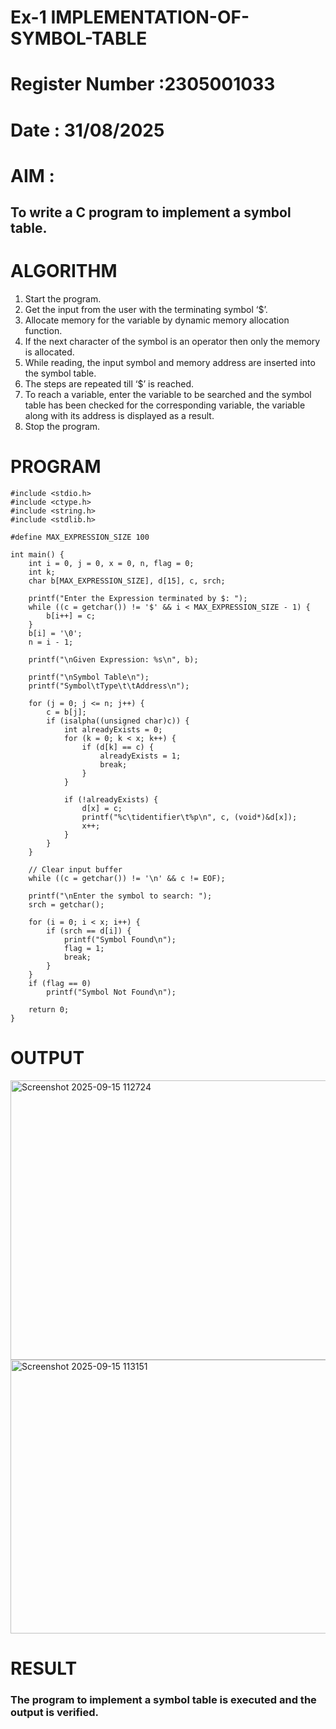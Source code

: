# Ex-1 IMPLEMENTATION-OF-SYMBOL-TABLE
# Register Number :2305001033
# Date : 31/08/2025
# AIM :
## To write a C program to implement a symbol table.
# ALGORITHM
1.	Start the program.
2.	Get the input from the user with the terminating symbol ‘$’.
3.	Allocate memory for the variable by dynamic memory allocation function.
4.	If the next character of the symbol is an operator then only the memory is allocated.
5.	While reading, the input symbol and memory address are inserted into the symbol table.
6.	The steps are repeated till ‘$’ is reached.
7.	To reach a variable, enter the variable to be searched and the symbol table has been checked for the corresponding variable, the variable along with its address is displayed as a result.
8.	Stop the program. 
# PROGRAM
```
#include <stdio.h>
#include <ctype.h>
#include <string.h>
#include <stdlib.h>

#define MAX_EXPRESSION_SIZE 100

int main() {
	int i = 0, j = 0, x = 0, n, flag = 0;
	int k;
	char b[MAX_EXPRESSION_SIZE], d[15], c, srch;

	printf("Enter the Expression terminated by $: ");
	while ((c = getchar()) != '$' && i < MAX_EXPRESSION_SIZE - 1) {
		b[i++] = c;
	}
	b[i] = '\0';
	n = i - 1;

	printf("\nGiven Expression: %s\n", b);

	printf("\nSymbol Table\n");
	printf("Symbol\tType\t\tAddress\n");

	for (j = 0; j <= n; j++) {
		c = b[j];
		if (isalpha((unsigned char)c)) {
			int alreadyExists = 0;
			for (k = 0; k < x; k++) {
				if (d[k] == c) {
					alreadyExists = 1;
					break;
				}
			}

			if (!alreadyExists) {
				d[x] = c;
				printf("%c\tidentifier\t%p\n", c, (void*)&d[x]);
				x++;
			}
		}
	}

	// Clear input buffer
	while ((c = getchar()) != '\n' && c != EOF);

	printf("\nEnter the symbol to search: ");
	srch = getchar();

	for (i = 0; i < x; i++) {
		if (srch == d[i]) {
			printf("Symbol Found\n");
			flag = 1;
			break;
		}
	}
	if (flag == 0)
		printf("Symbol Not Found\n");

	return 0;
}
```
# OUTPUT
<img width="700" height="447" alt="Screenshot 2025-09-15 112724" src="https://github.com/user-attachments/assets/7bf3431f-4179-4c3d-bfca-4516277f8110" />
<img width="703" height="438" alt="Screenshot 2025-09-15 113151" src="https://github.com/user-attachments/assets/61f01010-661a-48f7-8c9f-d249c46346c3" />

# RESULT
### The program to implement a symbol table is executed and the output is verified.
